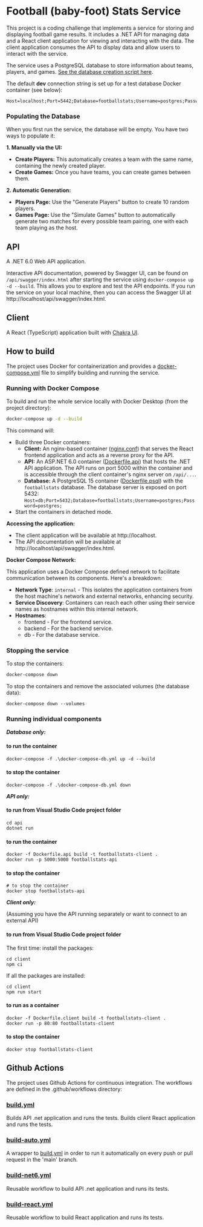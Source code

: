 # Football (baby-foot) Stats Service

This project is a coding challenge that implements a service for storing and displaying football game results. It includes a .NET API for managing data and a React client application for viewing and interacting with the data. The client application consumes the API to display data and allow users to interact with the service.

The service uses a PostgreSQL database to store information about teams, players, and games. [See the database creation script here](psqlinit/init.sql).

The default **dev** connection string is set up for a test database Docker container (see below):
```
Host=localhost;Port=5442;Database=footballstats;Username=postgres;Password=postgres;
```

### Populating the Database

When you first run the service, the database will be empty. You have two ways to populate it:

**1. Manually via the UI:**

* **Create Players:** This automatically creates a team with the same name, containing the newly created player.
* **Create Games:** Once you have teams, you can create games between them.

**2. Automatic Generation:**

* **Players Page:** Use the "Generate Players" button to create 10 random players.
* **Games Page:** Use the "Simulate Games" button to automatically generate two matches for every possible team pairing, one with each team playing as the host.


## API

A .NET 6.0 Web API application.

Interactive API documentation, powered by Swagger UI, can be found on `/api/swagger/index.html` after starting the service using `docker-compose up -d --build`. This allows you to explore and test the API endpoints. 
If you run the service on your local machine, then you can access the Swagger UI at http://localhost/api/swagger/index.html.

## Client

A React (TypeScript) application built with [Chakra UI](https://github.com/chakra-ui/chakra-ui/).

## How to build

The project uses Docker for containerization and provides a [docker-compose.yml](docker-compose.yml) file to simplify building and running the service. 

### Running with Docker Compose

To build and run the whole service locally with Docker Desktop (from the project directory):

```bash
docker-compose up -d --build
```

This command will:

* Build three Docker containers:
    * **Client:**  An nginx-based container ([nginx.conf](nginx.conf)) that serves the React frontend application and acts as a reverse proxy for the API.
    * **API:**  An ASP.NET 6.0 container ([Dockerfile.api](Dockerfile.api)) that hosts the .NET API application. The API runs on port 5000 within the container and is accessible through the client container's nginx server on `/api/...`.
    * **Database:** A PostgreSQL 15 container ([Dockerfile.psql](Dockerfile.psql)) with the `footballstats` database. The database server is exposed on port 5432: `
Host=db;Port=5432;Database=footballstats;Username=postgres;Password=postgres;
`
* Start the containers in detached mode.

**Accessing the application:**

* The client application will be available at http://localhost.
* The API documentation will be available at http://localhost/api/swagger/index.html.

**Docker Compose Network:**

This application uses a Docker Compose defined network to facilitate communication between its components. Here's a breakdown: 
* **Network Type**: `internal` - This isolates the application containers from the host machine's network and external networks, enhancing security.
* **Service Discovery**: Containers can reach each other using their service names as hostnames within this internal network.
* **Hostnames**:
    * frontend - For the frontend service.
    * backend - For the backend service.
    * db - For the database service.

### Stopping the service

To stop the containers:
```bash
docker-compose down
```

To stop the containers and remove the associated volumes (the database data):

```
docker-compose down --volumes
```

### Running individual components
***Database only:***
#### to run the container
```
docker-compose -f .\docker-compose-db.yml up -d --build
```
#### to stop the container
```
docker-compose -f .\docker-compose-db.yml down
```

***API only:***
#### to run from Visual Studio Code project folder
```
cd api
dotnet run
```
#### to run the container
```
docker -f Dockerfile.api build -t footballstats-client .
docker run -p 5000:5000 footballstats-api 
```
#### to stop the container
```
# to stop the container
docker stop footballstats-api
```

***Client only:***

(Assuming you have the API running separately or want to connect to an external API)
#### to run from Visual Studio Code project folder
The first time: install the packages:
```
cd client
npm ci
```
If all the packages are installed:
```
cd client
npm run start
```
#### to run as a container
```
docker -f Dockerfile.client build -t footballstats-client .
docker run -p 80:80 footballstats-client
```
#### to stop the container
```
docker stop footballstats-client
```


## Github Actions
The project uses Github Actions for continuous integration. The workflows are defined in the .github/workflows directory:

### [build.yml](.github/workflows/build.yml)
Builds API .net application and runs the tests.
Builds client React application and runs the tests.

### [build-auto.yml](.github/workflows/build-auto.yml)
A wrapper to [build.yml](.github/workflows/build.yml) in order to run it automatically on every push or pull request in the 'main' branch.

### [build-net6.yml](.github/workflows/build-net6.yml)
Reusable workflow to build API .net application and runs its tests.

### [build-react.yml](.github/workflows/build-react.yml)
Reusable workflow to build React application and runs its tests.